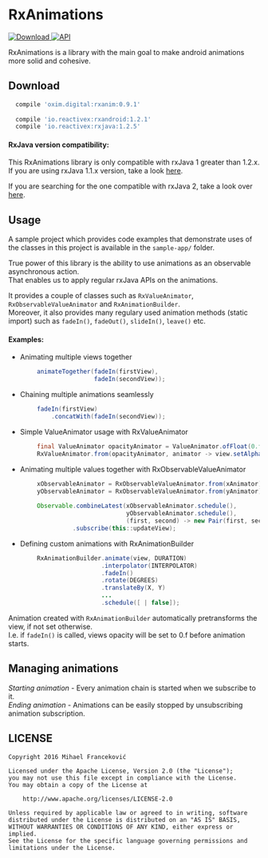 # RxAnimations

[![Download](https://api.bintray.com/packages/0ximdigital/RxAnimationsRepo/RxAnimations/images/download.svg) ](https://bintray.com/0ximdigital/RxAnimationsRepo/RxAnimations/_latestVersion)
[![API](https://img.shields.io/badge/API-15%2B-blue.svg?style=flat)](https://android-arsenal.com/api?level=15)

RxAnimations is a library with the main goal to make android animations more solid and cohesive.


Download
--------

```groovy
  compile 'oxim.digital:rxanim:0.9.1'
    
  compile 'io.reactivex:rxandroid:1.2.1'
  compile 'io.reactivex:rxjava:1.2.5'
```

#### RxJava version compatibility:

This RxAnimations library is only compatible with rxJava 1 greater than 1.2.x.  
If you are using rxJava 1.1.x version, take a look [here](https://github.com/0ximDigital/RxAnimations/tree/develop-rx-lt-1.2).

If you are searching for the one compatible with rxJava 2, take a look over [here](https://github.com/0ximDigital/Rx2Animations).
  
Usage
--------

A sample project which provides code examples that demonstrate uses of the classes in this
project is available in the `sample-app/` folder.

True power of this library is the ability to use animations as an observable asynchronous action.  
That enables us to apply regular rxJava APIs on the animations.

It provides a couple of classes such as `RxValueAnimator`, `RxObservableValueAnimator` and `RxAnimationBuilder`.  
Moreover, it also provides many regulary used animation methods (static import) such as `fadeIn()`, `fadeOut()`, `slideIn()`, `leave()` etc.   
  
#### Examples:

*  Animating multiple views together

```java
        animateTogether(fadeIn(firstView),
                        fadeIn(secondView));
```                 
            
*  Chaining multiple animations seamlessly

```java
        fadeIn(firstView)
            .concatWith(fadeIn(secondView));
```
            
*  Simple ValueAnimator usage with RxValueAnimator

```java
        final ValueAnimator opacityAnimator = ValueAnimator.ofFloat(0.f, 1.f);
        RxValueAnimator.from(opacityAnimator, animator -> view.setAlpha((float)animator.getAnimatedValue()))
```
            
*  Animating multiple values together with RxObservableValueAnimator

```java
        xObservableAnimator = RxObservableValueAnimator.from(xAnimator);
        yObservableAnimator = RxObservableValueAnimator.from(yAnimator);
        
        Observable.combineLatest(xObservableAnimator.schedule(),
                                 yObservableAnimator.schedule(),
                                 (first, second) -> new Pair(first, second))
                  .subscribe(this::updateView);
```

*  Defining custom animations with RxAnimationBuilder

```java
        RxAnimationBuilder.animate(view, DURATION)
                          .interpolator(INTERPOLATOR)
                          .fadeIn()
                          .rotate(DEGREES)
                          .translateBy(X, Y)
                          ...
                          .schedule([ | false]);
```

            
Animation created with `RxAnimationBuilder` automatically pretransforms the view, if not set otherwise.   
I.e. if `fadeIn()` is called, views opacity will be set to 0.f before animation starts.  
                    
           
Managing animations
--------

*Starting animation*    - Every animation chain is started when we subscribe to it.  
*Ending animation*      - Animations can be easily stopped by unsubscribing animation subscription.


## LICENSE

    Copyright 2016 Mihael Franceković

    Licensed under the Apache License, Version 2.0 (the "License");
    you may not use this file except in compliance with the License.
    You may obtain a copy of the License at

        http://www.apache.org/licenses/LICENSE-2.0

    Unless required by applicable law or agreed to in writing, software
    distributed under the License is distributed on an "AS IS" BASIS,
    WITHOUT WARRANTIES OR CONDITIONS OF ANY KIND, either express or implied.
    See the License for the specific language governing permissions and
    limitations under the License.

